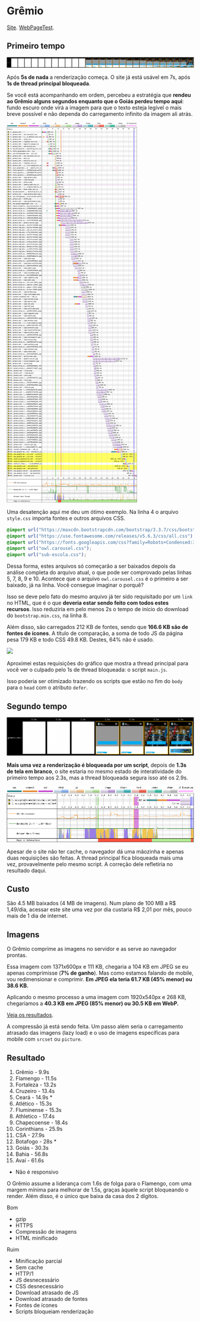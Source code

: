 # Grêmio

[Site](https://gremio.net/). [WebPageTest](https://www.webpagetest.org/result/190422_QE_cf47f142f8a4784b2e7cc4b8d4a50a18/).

## Primeiro tempo

![](imgs/filmstrip-first-view-run-2.png)

Após **5s de nada** a renderização começa. O site já está usável em 7s, após **1s de thread principal bloqueada**.

Se você está acompanhando em ordem, percebeu a estratégia que **rendeu ao Grêmio alguns segundos enquanto que o Goiás perdeu tempo aqui**: fundo escuro onde virá a imagem para que o texto esteja legível o mais breve possível e não dependa do carregamento infinito da imagem ali atrás.

![](imgs/first-view-run-2.png)

Uma desatenção aqui me deu um ótimo exemplo. Na linha 4 o arquivo `style.css` importa fontes e outros arquivos CSS.

```css
@import url("https://maxcdn.bootstrapcdn.com/bootstrap/3.3.7/css/bootstrap.min.css");
@import url("https://use.fontawesome.com/releases/v5.6.3/css/all.css");
@import url("https://fonts.googleapis.com/css?family=Roboto+Condensed:300,400,500,700,900&subset=latin,latin-ext");
@import url("owl.carousel.css");
@import url("sub-escola.css");
```

Dessa forma, estes arquivos só começarão a ser baixados depois da análise completa do arquivo atual, o que pode ser comprovado pelas linhas 5, 7, 8, 9 e 10. Acontece que o arquivo `owl.carousel.css` é o primeiro a ser baixado, já na linha. Você consegue imaginar o porquê?

Isso se deve pelo fato do mesmo arquivo já ter sido requisitado por um `link` no HTML, que é o que **deveria estar sendo feito com todos estes recursos**. Isso reduziria em pelo menos 2s o tempo de início do download do `bootstrap.min.css`, na linha 8.

Além disso, são carregados 212 KB de fontes, sendo que **166.6 KB são de fontes de ícones**. A título de comparação, a soma de todo JS da página pesa 179 KB e todo CSS 49.8 KB. Destes, 64% não é usado.

![](img/script.png)

Aproximei estas requisições do gráfico que mostra a thread principal para você ver o culpado pelo 1s de thread bloqueada: o script `main.js`.

Isso poderia ser otimizado trazendo os scripts que estão no fim do `body` para o `head` com o atributo `defer`.

## Segundo tempo

![](imgs/filmstrip-second-view-run-3.png)

**Mais uma vez a renderização é bloqueada por um script**, depois de **1.3s de tela em branco**, o site estaria no mesmo estado de interatividade do primeiro tempo aos 2.3s, mas a thread bloqueada segura isso até os 2.9s.

![](imgs/second-view-run-3.png)

Apesar de o site não ter cache, o navegador dá uma mãozinha e apenas duas requisições são feitas. A thread principal fica bloqueada mais uma vez, provavelmente pelo mesmo script. A correção dele refletiria no resultado daqui.

## Custo

São 4.5 MB baixados (4 MB de imagens). Num plano de 100 MB a R$ 1,49/dia, acessar este site uma vez por dia custaria R$ 2,01 por mês, pouco mais de 1 dia de internet.

## Imagens

O Grêmio comprime as imagens no servidor e as serve ao navegador prontas.

Essa imagem com 1371x600px e 111 KB, chegaria a 104 KB em JPEG se eu apenas comprimisse (**7% de ganho**). Mas como estamos falando de mobile, vou redimensionar e comprimir. **Em JPEG ela teria 61.7 KB (45% menor) ou 38.6 KB.**

Aplicando o mesmo processo a uma imagem com 1920x540px e 268 KB, chegaríamos a **40.3 KB em JPEG (85% menor) ou 30.5 KB em WebP.**

[Veja os resultados](imgs/squoosh).

A compressão já está sendo feita. Um passo além seria o carregamento atrasado das imagens (lazy load) e o uso de imagens específicas para mobile com `srcset` ou `picture`.

## Resultado

1. Grêmio - 9.9s
1. Flamengo - 11.5s
1. Fortaleza - 13.2s
1. Cruzeiro - 13.4s
1. Ceará - 14.9s *
1. Atlético - 15.3s
1. Fluminense - 15.3s
1. Athletico - 17.4s
1. Chapecoense - 18.4s
1. Corinthians - 25.9s
1. CSA - 27.9s
1. Botafogo - 28s *
1. Goiás - 30.3s
1. Bahia - 56.8s
1. Avaí - 61.6s

* Não é responsivo

O Grêmio assume a liderança com 1.6s de folga para o Flamengo, com uma margem mínima para melhorar de 1.5s, graças àquele script bloqueando o render. Além disso, é o único que baixa da casa dos 2 dígitos.

Bom
- gzip
- HTTPS
- Compressão de imagens
- HTML minificado

Ruim
- Minificação parcial
- Sem cache
- HTTP/1
- JS desnecessário
- CSS desnecessário
- Download atrasado de JS
- Download atrasado de fontes
- Fontes de ícones
- Scripts bloqueiam renderização